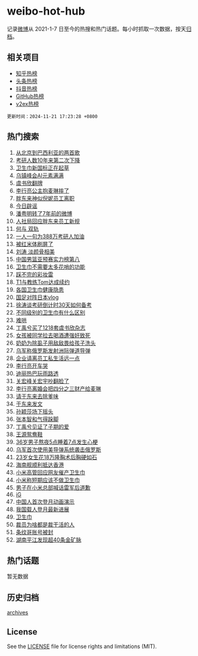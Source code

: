 # weibo-hot-hub

记录[微博](https://www.weibo.com)从 2021-1-7 日至今的热搜和热门话题。每小时抓取一次数据，按天[归档](archives)。

## 相关项目

- [知乎热榜](https://github.com/snaildev/zhihu-hot-hub)
- [头条热榜](https://github.com/snaildev/toutiao-hot-hub)
- [抖音热榜](https://github.com/snaildev/douyin-hot-hub)
- [GitHub热榜](https://github.com/snaildev/github-hot-hub)
- [v2ex热榜](https://github.com/snaildev/v2ex-hot-hub)


`更新时间：2024-11-21 17:23:28 +0800`

## 热门搜索

1. [从北京到巴西利亚的两首歌](https://m.weibo.cn/search?containerid=100103type%3D1%26t%3D10%26q%3D%23%E4%BB%8E%E5%8C%97%E4%BA%AC%E5%88%B0%E5%B7%B4%E8%A5%BF%E5%88%A9%E4%BA%9A%E7%9A%84%E4%B8%A4%E9%A6%96%E6%AD%8C%23&stream_entry_id=51&isnewpage=1&extparam=seat%3D1%26pos%3D0%26cate%3D10103%26filter_type%3Drealtimehot%26stream_entry_id%3D51%26c_type%3D51%26q%3D%2523%25E4%25BB%258E%25E5%258C%2597%25E4%25BA%25AC%25E5%2588%25B0%25E5%25B7%25B4%25E8%25A5%25BF%25E5%2588%25A9%25E4%25BA%259A%25E7%259A%2584%25E4%25B8%25A4%25E9%25A6%2596%25E6%25AD%258C%2523%26dgr%3D0%26display_time%3D1732181007%26pre_seqid%3D173218100758903795027143)
1. [考研人数10年来第二次下降](https://m.weibo.cn/search?containerid=100103type%3D1%26t%3D10%26q%3D%23%E8%80%83%E7%A0%94%E4%BA%BA%E6%95%B010%E5%B9%B4%E6%9D%A5%E7%AC%AC%E4%BA%8C%E6%AC%A1%E4%B8%8B%E9%99%8D%23&stream_entry_id=31&isnewpage=1&extparam=seat%3D1%26pos%3D0%26stream_entry_id%3D31%26q%3D%2523%25E8%2580%2583%25E7%25A0%2594%25E4%25BA%25BA%25E6%2595%25B010%25E5%25B9%25B4%25E6%259D%25A5%25E7%25AC%25AC%25E4%25BA%258C%25E6%25AC%25A1%25E4%25B8%258B%25E9%2599%258D%2523%26dgr%3D0%26cate%3D5001%26flag%3D2%26band_rank%3D1%26realpos%3D1%26c_type%3D31%26filter_type%3Drealtimehot%26lcate%3D5001%26display_time%3D1732181007%26pre_seqid%3D173218100758903795027143)
1. [卫生巾新国标正在起草](https://m.weibo.cn/search?containerid=100103type%3D1%26t%3D10%26q%3D%23%E5%8D%AB%E7%94%9F%E5%B7%BE%E6%96%B0%E5%9B%BD%E6%A0%87%E6%AD%A3%E5%9C%A8%E8%B5%B7%E8%8D%89%23&stream_entry_id=31&isnewpage=1&extparam=seat%3D1%26pos%3D1%26stream_entry_id%3D31%26q%3D%2523%25E5%258D%25AB%25E7%2594%259F%25E5%25B7%25BE%25E6%2596%25B0%25E5%259B%25BD%25E6%25A0%2587%25E6%25AD%25A3%25E5%259C%25A8%25E8%25B5%25B7%25E8%258D%2589%2523%26dgr%3D0%26cate%3D5001%26flag%3D1%26band_rank%3D2%26realpos%3D2%26c_type%3D31%26filter_type%3Drealtimehot%26lcate%3D5001%26display_time%3D1732181007%26pre_seqid%3D173218100758903795027143)
1. [乌镇峰会AI元素满满](https://m.weibo.cn/search?containerid=100103type%3D1%26t%3D10%26q%3D%23%E4%B9%8C%E9%95%87%E5%B3%B0%E4%BC%9AAI%E5%85%83%E7%B4%A0%E6%BB%A1%E6%BB%A1%23&stream_entry_id=31&isnewpage=1&extparam=seat%3D1%26pos%3D2%26stream_entry_id%3D31%26q%3D%2523%25E4%25B9%258C%25E9%2595%2587%25E5%25B3%25B0%25E4%25BC%259AAI%25E5%2585%2583%25E7%25B4%25A0%25E6%25BB%25A1%25E6%25BB%25A1%2523%26dgr%3D0%26cate%3D5001%26flag%3D1%26band_rank%3D3%26realpos%3D3%26c_type%3D31%26filter_type%3Drealtimehot%26lcate%3D5001%26display_time%3D1732181007%26pre_seqid%3D173218100758903795027143)
1. [虞书欣翻牌](https://m.weibo.cn/search?containerid=100103type%3D1%26t%3D10%26q%3D%E8%99%9E%E4%B9%A6%E6%AC%A3%E7%BF%BB%E7%89%8C&stream_entry_id=31&isnewpage=1&extparam=seat%3D1%26pos%3D3%26stream_entry_id%3D31%26q%3D%25E8%2599%259E%25E4%25B9%25A6%25E6%25AC%25A3%25E7%25BF%25BB%25E7%2589%258C%26dgr%3D0%26cate%3D5001%26flag%3D1%26band_rank%3D4%26realpos%3D4%26c_type%3D31%26filter_type%3Drealtimehot%26lcate%3D5001%26display_time%3D1732181007%26pre_seqid%3D173218100758903795027143)
1. [李行亮公主抱麦琳摔了](https://m.weibo.cn/search?containerid=100103type%3D1%26t%3D10%26q%3D%23%E6%9D%8E%E8%A1%8C%E4%BA%AE%E5%85%AC%E4%B8%BB%E6%8A%B1%E9%BA%A6%E7%90%B3%E6%91%94%E4%BA%86%23&stream_entry_id=31&isnewpage=1&extparam=seat%3D1%26pos%3D4%26stream_entry_id%3D31%26q%3D%2523%25E6%259D%258E%25E8%25A1%258C%25E4%25BA%25AE%25E5%2585%25AC%25E4%25B8%25BB%25E6%258A%25B1%25E9%25BA%25A6%25E7%2590%25B3%25E6%2591%2594%25E4%25BA%2586%2523%26dgr%3D0%26cate%3D5001%26flag%3D2%26band_rank%3D5%26realpos%3D5%26c_type%3D31%26filter_type%3Drealtimehot%26lcate%3D5001%26display_time%3D1732181007%26pre_seqid%3D173218100758903795027143)
1. [胖东来神似倪妮员工离职](https://m.weibo.cn/search?containerid=100103type%3D1%26t%3D10%26q%3D%23%E8%83%96%E4%B8%9C%E6%9D%A5%E7%A5%9E%E4%BC%BC%E5%80%AA%E5%A6%AE%E5%91%98%E5%B7%A5%E7%A6%BB%E8%81%8C%23&stream_entry_id=31&isnewpage=1&extparam=seat%3D1%26pos%3D5%26stream_entry_id%3D31%26q%3D%2523%25E8%2583%2596%25E4%25B8%259C%25E6%259D%25A5%25E7%25A5%259E%25E4%25BC%25BC%25E5%2580%25AA%25E5%25A6%25AE%25E5%2591%2598%25E5%25B7%25A5%25E7%25A6%25BB%25E8%2581%258C%2523%26dgr%3D0%26cate%3D5001%26flag%3D2%26band_rank%3D6%26realpos%3D6%26c_type%3D31%26filter_type%3Drealtimehot%26lcate%3D5001%26display_time%3D1732181007%26pre_seqid%3D173218100758903795027143)
1. [今日辟谣](https://m.weibo.cn/search?containerid=100103type%3D1%26t%3D10%26q%3D%23%E4%BB%8A%E6%97%A5%E8%BE%9F%E8%B0%A3%23&stream_entry_id=31&isnewpage=1&extparam=seat%3D1%26pos%3D6%26stream_entry_id%3D31%26q%3D%2523%25E4%25BB%258A%25E6%2597%25A5%25E8%25BE%259F%25E8%25B0%25A3%2523%26dgr%3D0%26adid%3D264253%26filter_type%3Drealtimehot%26band_rank%3D7%26cate%3D5001%26c_type%3D31%26is_ad_pos%3D1%26lcate%3D5001%26display_time%3D1732181007%26pre_seqid%3D173218100758903795027143)
1. [潘粤明转了7年前的微博](https://m.weibo.cn/search?containerid=100103type%3D1%26t%3D10%26q%3D%23%E6%BD%98%E7%B2%A4%E6%98%8E%E8%BD%AC%E4%BA%867%E5%B9%B4%E5%89%8D%E7%9A%84%E5%BE%AE%E5%8D%9A%23&stream_entry_id=31&isnewpage=1&extparam=seat%3D1%26pos%3D7%26stream_entry_id%3D31%26q%3D%2523%25E6%25BD%2598%25E7%25B2%25A4%25E6%2598%258E%25E8%25BD%25AC%25E4%25BA%25867%25E5%25B9%25B4%25E5%2589%258D%25E7%259A%2584%25E5%25BE%25AE%25E5%258D%259A%2523%26dgr%3D0%26cate%3D5001%26flag%3D1%26band_rank%3D7%26realpos%3D7%26c_type%3D31%26filter_type%3Drealtimehot%26lcate%3D5001%26display_time%3D1732181007%26pre_seqid%3D173218100758903795027143)
1. [人社局回应胖东来员工新规](https://m.weibo.cn/search?containerid=100103type%3D1%26t%3D10%26q%3D%23%E4%BA%BA%E7%A4%BE%E5%B1%80%E5%9B%9E%E5%BA%94%E8%83%96%E4%B8%9C%E6%9D%A5%E5%91%98%E5%B7%A5%E6%96%B0%E8%A7%84%23&stream_entry_id=31&isnewpage=1&extparam=seat%3D1%26pos%3D8%26stream_entry_id%3D31%26q%3D%2523%25E4%25BA%25BA%25E7%25A4%25BE%25E5%25B1%2580%25E5%259B%259E%25E5%25BA%2594%25E8%2583%2596%25E4%25B8%259C%25E6%259D%25A5%25E5%2591%2598%25E5%25B7%25A5%25E6%2596%25B0%25E8%25A7%2584%2523%26dgr%3D0%26cate%3D5001%26flag%3D0%26band_rank%3D8%26realpos%3D8%26c_type%3D31%26filter_type%3Drealtimehot%26lcate%3D5001%26display_time%3D1732181007%26pre_seqid%3D173218100758903795027143)
1. [何与 双轨](https://m.weibo.cn/search?containerid=100103type%3D1%26t%3D10%26q%3D%E4%BD%95%E4%B8%8E+%E5%8F%8C%E8%BD%A8&stream_entry_id=31&isnewpage=1&extparam=seat%3D1%26pos%3D9%26stream_entry_id%3D31%26q%3D%25E4%25BD%2595%25E4%25B8%258E%2520%25E5%258F%258C%25E8%25BD%25A8%26dgr%3D0%26cate%3D5001%26flag%3D2%26band_rank%3D9%26realpos%3D9%26c_type%3D31%26filter_type%3Drealtimehot%26lcate%3D5001%26display_time%3D1732181007%26pre_seqid%3D173218100758903795027143)
1. [一人一句为388万考研人加油](https://m.weibo.cn/search?containerid=100103type%3D1%26t%3D10%26q%3D%23%E4%B8%80%E4%BA%BA%E4%B8%80%E5%8F%A5%E4%B8%BA388%E4%B8%87%E8%80%83%E7%A0%94%E4%BA%BA%E5%8A%A0%E6%B2%B9%23&stream_entry_id=31&isnewpage=1&extparam=seat%3D1%26pos%3D10%26stream_entry_id%3D31%26q%3D%2523%25E4%25B8%2580%25E4%25BA%25BA%25E4%25B8%2580%25E5%258F%25A5%25E4%25B8%25BA388%25E4%25B8%2587%25E8%2580%2583%25E7%25A0%2594%25E4%25BA%25BA%25E5%258A%25A0%25E6%25B2%25B9%2523%26dgr%3D0%26cate%3D5001%26flag%3D0%26band_rank%3D10%26realpos%3D10%26c_type%3D31%26filter_type%3Drealtimehot%26lcate%3D5001%26display_time%3D1732181007%26pre_seqid%3D173218100758903795027143)
1. [被红米体刷屏了](https://m.weibo.cn/search?containerid=100103type%3D1%26t%3D10%26q%3D%23%E8%A2%AB%E7%BA%A2%E7%B1%B3%E4%BD%93%E5%88%B7%E5%B1%8F%E4%BA%86%23&stream_entry_id=31&isnewpage=1&extparam=seat%3D1%26pos%3D11%26stream_entry_id%3D31%26q%3D%2523%25E8%25A2%25AB%25E7%25BA%25A2%25E7%25B1%25B3%25E4%25BD%2593%25E5%2588%25B7%25E5%25B1%258F%25E4%25BA%2586%2523%26dgr%3D0%26cate%3D5001%26adid%3D264759%26flag%3D0%26filter_type%3Drealtimehot%26band_rank%3D11%26c_type%3D31%26realpos%3D11%26lcate%3D5001%26display_time%3D1732181007%26pre_seqid%3D173218100758903795027143)
1. [刘涛 淡颜骨相美](https://m.weibo.cn/search?containerid=100103type%3D1%26t%3D10%26q%3D%E5%88%98%E6%B6%9B+%E6%B7%A1%E9%A2%9C%E9%AA%A8%E7%9B%B8%E7%BE%8E&stream_entry_id=31&isnewpage=1&extparam=seat%3D1%26pos%3D12%26stream_entry_id%3D31%26q%3D%25E5%2588%2598%25E6%25B6%259B%2520%25E6%25B7%25A1%25E9%25A2%259C%25E9%25AA%25A8%25E7%259B%25B8%25E7%25BE%258E%26dgr%3D0%26cate%3D5001%26flag%3D1%26band_rank%3D12%26realpos%3D12%26c_type%3D31%26filter_type%3Drealtimehot%26lcate%3D5001%26display_time%3D1732181007%26pre_seqid%3D173218100758903795027143)
1. [中国男篮亚预赛实力榜第八](https://m.weibo.cn/search?containerid=100103type%3D1%26t%3D10%26q%3D%23%E4%B8%AD%E5%9B%BD%E7%94%B7%E7%AF%AE%E4%BA%9A%E9%A2%84%E8%B5%9B%E5%AE%9E%E5%8A%9B%E6%A6%9C%E7%AC%AC%E5%85%AB%23&stream_entry_id=31&isnewpage=1&extparam=seat%3D1%26pos%3D13%26stream_entry_id%3D31%26q%3D%2523%25E4%25B8%25AD%25E5%259B%25BD%25E7%2594%25B7%25E7%25AF%25AE%25E4%25BA%259A%25E9%25A2%2584%25E8%25B5%259B%25E5%25AE%259E%25E5%258A%259B%25E6%25A6%259C%25E7%25AC%25AC%25E5%2585%25AB%2523%26dgr%3D0%26cate%3D5001%26flag%3D1%26band_rank%3D13%26realpos%3D13%26c_type%3D31%26filter_type%3Drealtimehot%26lcate%3D5001%26display_time%3D1732181007%26pre_seqid%3D173218100758903795027143)
1. [卫生巾不需要太多花哨的功能](https://m.weibo.cn/search?containerid=100103type%3D1%26t%3D10%26q%3D%23%E5%8D%AB%E7%94%9F%E5%B7%BE%E4%B8%8D%E9%9C%80%E8%A6%81%E5%A4%AA%E5%A4%9A%E8%8A%B1%E5%93%A8%E7%9A%84%E5%8A%9F%E8%83%BD%23&stream_entry_id=31&isnewpage=1&extparam=seat%3D1%26pos%3D14%26stream_entry_id%3D31%26q%3D%2523%25E5%258D%25AB%25E7%2594%259F%25E5%25B7%25BE%25E4%25B8%258D%25E9%259C%2580%25E8%25A6%2581%25E5%25A4%25AA%25E5%25A4%259A%25E8%258A%25B1%25E5%2593%25A8%25E7%259A%2584%25E5%258A%259F%25E8%2583%25BD%2523%26dgr%3D0%26cate%3D5001%26flag%3D1%26band_rank%3D14%26realpos%3D14%26c_type%3D31%26filter_type%3Drealtimehot%26lcate%3D5001%26display_time%3D1732181007%26pre_seqid%3D173218100758903795027143)
1. [踩不完的彩妆雷](https://m.weibo.cn/search?containerid=100103type%3D1%26t%3D10%26q%3D%23%E8%B8%A9%E4%B8%8D%E5%AE%8C%E7%9A%84%E5%BD%A9%E5%A6%86%E9%9B%B7%23&stream_entry_id=31&isnewpage=1&extparam=seat%3D1%26pos%3D15%26stream_entry_id%3D31%26q%3D%2523%25E8%25B8%25A9%25E4%25B8%258D%25E5%25AE%258C%25E7%259A%2584%25E5%25BD%25A9%25E5%25A6%2586%25E9%259B%25B7%2523%26dgr%3D0%26cate%3D5001%26adid%3D264853%26flag%3D0%26filter_type%3Drealtimehot%26band_rank%3D15%26c_type%3D31%26realpos%3D15%26lcate%3D5001%26display_time%3D1732181007%26pre_seqid%3D173218100758903795027143)
1. [T1与教练Tom达成续约](https://m.weibo.cn/search?containerid=100103type%3D1%26t%3D10%26q%3DT1%E4%B8%8E%E6%95%99%E7%BB%83Tom%E8%BE%BE%E6%88%90%E7%BB%AD%E7%BA%A6&stream_entry_id=31&isnewpage=1&extparam=seat%3D1%26pos%3D16%26stream_entry_id%3D31%26q%3DT1%25E4%25B8%258E%25E6%2595%2599%25E7%25BB%2583Tom%25E8%25BE%25BE%25E6%2588%2590%25E7%25BB%25AD%25E7%25BA%25A6%26dgr%3D0%26cate%3D5001%26flag%3D1%26band_rank%3D16%26realpos%3D16%26c_type%3D31%26filter_type%3Drealtimehot%26lcate%3D5001%26display_time%3D1732181007%26pre_seqid%3D173218100758903795027143)
1. [各国卫生巾健康隐患](https://m.weibo.cn/search?containerid=100103type%3D1%26t%3D10%26q%3D%23%E5%90%84%E5%9B%BD%E5%8D%AB%E7%94%9F%E5%B7%BE%E5%81%A5%E5%BA%B7%E9%9A%90%E6%82%A3%23&stream_entry_id=31&isnewpage=1&extparam=seat%3D1%26pos%3D17%26stream_entry_id%3D31%26q%3D%2523%25E5%2590%2584%25E5%259B%25BD%25E5%258D%25AB%25E7%2594%259F%25E5%25B7%25BE%25E5%2581%25A5%25E5%25BA%25B7%25E9%259A%2590%25E6%2582%25A3%2523%26dgr%3D0%26cate%3D5001%26flag%3D1%26band_rank%3D17%26realpos%3D17%26c_type%3D31%26filter_type%3Drealtimehot%26lcate%3D5001%26display_time%3D1732181007%26pre_seqid%3D173218100758903795027143)
1. [国足对阵日本vlog](https://m.weibo.cn/search?containerid=100103type%3D1%26t%3D10%26q%3D%23%E5%9B%BD%E8%B6%B3%E5%AF%B9%E9%98%B5%E6%97%A5%E6%9C%ACvlog%23&stream_entry_id=31&isnewpage=1&extparam=seat%3D1%26pos%3D18%26stream_entry_id%3D31%26q%3D%2523%25E5%259B%25BD%25E8%25B6%25B3%25E5%25AF%25B9%25E9%2598%25B5%25E6%2597%25A5%25E6%259C%25ACvlog%2523%26dgr%3D0%26cate%3D5001%26flag%3D1%26band_rank%3D18%26realpos%3D18%26c_type%3D31%26filter_type%3Drealtimehot%26lcate%3D5001%26display_time%3D1732181007%26pre_seqid%3D173218100758903795027143)
1. [徐涛谈考研倒计时30天如何备考](https://m.weibo.cn/search?containerid=100103type%3D1%26t%3D10%26q%3D%23%E5%BE%90%E6%B6%9B%E8%B0%88%E8%80%83%E7%A0%94%E5%80%92%E8%AE%A1%E6%97%B630%E5%A4%A9%E5%A6%82%E4%BD%95%E5%A4%87%E8%80%83%23&stream_entry_id=31&isnewpage=1&extparam=seat%3D1%26pos%3D19%26stream_entry_id%3D31%26q%3D%2523%25E5%25BE%2590%25E6%25B6%259B%25E8%25B0%2588%25E8%2580%2583%25E7%25A0%2594%25E5%2580%2592%25E8%25AE%25A1%25E6%2597%25B630%25E5%25A4%25A9%25E5%25A6%2582%25E4%25BD%2595%25E5%25A4%2587%25E8%2580%2583%2523%26dgr%3D0%26cate%3D5001%26flag%3D1%26band_rank%3D19%26realpos%3D19%26c_type%3D31%26filter_type%3Drealtimehot%26lcate%3D5001%26display_time%3D1732181007%26pre_seqid%3D173218100758903795027143)
1. [不同级别的卫生巾有什么区别](https://m.weibo.cn/search?containerid=100103type%3D1%26t%3D10%26q%3D%23%E4%B8%8D%E5%90%8C%E7%BA%A7%E5%88%AB%E7%9A%84%E5%8D%AB%E7%94%9F%E5%B7%BE%E6%9C%89%E4%BB%80%E4%B9%88%E5%8C%BA%E5%88%AB%23&stream_entry_id=31&isnewpage=1&extparam=seat%3D1%26pos%3D20%26stream_entry_id%3D31%26q%3D%2523%25E4%25B8%258D%25E5%2590%258C%25E7%25BA%25A7%25E5%2588%25AB%25E7%259A%2584%25E5%258D%25AB%25E7%2594%259F%25E5%25B7%25BE%25E6%259C%2589%25E4%25BB%2580%25E4%25B9%2588%25E5%258C%25BA%25E5%2588%25AB%2523%26dgr%3D0%26cate%3D5001%26flag%3D1%26band_rank%3D20%26realpos%3D20%26c_type%3D31%26filter_type%3Drealtimehot%26lcate%3D5001%26display_time%3D1732181007%26pre_seqid%3D173218100758903795027143)
1. [难哄](https://m.weibo.cn/search?containerid=100103type%3D1%26t%3D10%26q%3D%E9%9A%BE%E5%93%84&stream_entry_id=31&isnewpage=1&extparam=seat%3D1%26pos%3D21%26stream_entry_id%3D31%26q%3D%25E9%259A%25BE%25E5%2593%2584%26dgr%3D0%26cate%3D5001%26flag%3D2%26band_rank%3D21%26realpos%3D21%26c_type%3D31%26filter_type%3Drealtimehot%26lcate%3D5001%26display_time%3D1732181007%26pre_seqid%3D173218100758903795027143)
1. [丁禹兮买了1218套虞书欣杂志](https://m.weibo.cn/search?containerid=100103type%3D1%26t%3D10%26q%3D%23%E4%B8%81%E7%A6%B9%E5%85%AE%E4%B9%B0%E4%BA%861218%E5%A5%97%E8%99%9E%E4%B9%A6%E6%AC%A3%E6%9D%82%E5%BF%97%23&stream_entry_id=31&isnewpage=1&extparam=seat%3D1%26pos%3D22%26stream_entry_id%3D31%26q%3D%2523%25E4%25B8%2581%25E7%25A6%25B9%25E5%2585%25AE%25E4%25B9%25B0%25E4%25BA%25861218%25E5%25A5%2597%25E8%2599%259E%25E4%25B9%25A6%25E6%25AC%25A3%25E6%259D%2582%25E5%25BF%2597%2523%26dgr%3D0%26cate%3D5001%26flag%3D1%26band_rank%3D22%26realpos%3D22%26c_type%3D31%26filter_type%3Drealtimehot%26lcate%3D5001%26display_time%3D1732181007%26pre_seqid%3D173218100758903795027143)
1. [女孩被同学拉去喝酒遭强奸致死](https://m.weibo.cn/search?containerid=100103type%3D1%26t%3D10%26q%3D%23%E5%A5%B3%E5%AD%A9%E8%A2%AB%E5%90%8C%E5%AD%A6%E6%8B%89%E5%8E%BB%E5%96%9D%E9%85%92%E9%81%AD%E5%BC%BA%E5%A5%B8%E8%87%B4%E6%AD%BB%23&stream_entry_id=31&isnewpage=1&extparam=seat%3D1%26pos%3D23%26stream_entry_id%3D31%26q%3D%2523%25E5%25A5%25B3%25E5%25AD%25A9%25E8%25A2%25AB%25E5%2590%258C%25E5%25AD%25A6%25E6%258B%2589%25E5%258E%25BB%25E5%2596%259D%25E9%2585%2592%25E9%2581%25AD%25E5%25BC%25BA%25E5%25A5%25B8%25E8%2587%25B4%25E6%25AD%25BB%2523%26dgr%3D0%26cate%3D5001%26flag%3D0%26band_rank%3D23%26realpos%3D23%26c_type%3D31%26filter_type%3Drealtimehot%26lcate%3D5001%26display_time%3D1732181007%26pre_seqid%3D173218100758903795027143)
1. [奶奶为除虱子用敌敌畏给孩子洗头](https://m.weibo.cn/search?containerid=100103type%3D1%26t%3D10%26q%3D%23%E5%A5%B6%E5%A5%B6%E4%B8%BA%E9%99%A4%E8%99%B1%E5%AD%90%E7%94%A8%E6%95%8C%E6%95%8C%E7%95%8F%E7%BB%99%E5%AD%A9%E5%AD%90%E6%B4%97%E5%A4%B4%23&stream_entry_id=31&isnewpage=1&extparam=seat%3D1%26pos%3D24%26stream_entry_id%3D31%26q%3D%2523%25E5%25A5%25B6%25E5%25A5%25B6%25E4%25B8%25BA%25E9%2599%25A4%25E8%2599%25B1%25E5%25AD%2590%25E7%2594%25A8%25E6%2595%258C%25E6%2595%258C%25E7%2595%258F%25E7%25BB%2599%25E5%25AD%25A9%25E5%25AD%2590%25E6%25B4%2597%25E5%25A4%25B4%2523%26dgr%3D0%26cate%3D5001%26flag%3D0%26band_rank%3D24%26realpos%3D24%26c_type%3D31%26filter_type%3Drealtimehot%26lcate%3D5001%26display_time%3D1732181007%26pre_seqid%3D173218100758903795027143)
1. [乌军称俄罗斯发射洲际弹道导弹](https://m.weibo.cn/search?containerid=100103type%3D1%26t%3D10%26q%3D%23%E4%B9%8C%E5%86%9B%E7%A7%B0%E4%BF%84%E7%BD%97%E6%96%AF%E5%8F%91%E5%B0%84%E6%B4%B2%E9%99%85%E5%BC%B9%E9%81%93%E5%AF%BC%E5%BC%B9%23&stream_entry_id=31&isnewpage=1&extparam=seat%3D1%26pos%3D25%26stream_entry_id%3D31%26q%3D%2523%25E4%25B9%258C%25E5%2586%259B%25E7%25A7%25B0%25E4%25BF%2584%25E7%25BD%2597%25E6%2596%25AF%25E5%258F%2591%25E5%25B0%2584%25E6%25B4%25B2%25E9%2599%2585%25E5%25BC%25B9%25E9%2581%2593%25E5%25AF%25BC%25E5%25BC%25B9%2523%26dgr%3D0%26cate%3D5001%26flag%3D1%26band_rank%3D25%26realpos%3D25%26c_type%3D31%26filter_type%3Drealtimehot%26lcate%3D5001%26display_time%3D1732181007%26pre_seqid%3D173218100758903795027143)
1. [企业请离员工私生活远一点](https://m.weibo.cn/search?containerid=100103type%3D1%26t%3D10%26q%3D%23%E4%BC%81%E4%B8%9A%E8%AF%B7%E7%A6%BB%E5%91%98%E5%B7%A5%E7%A7%81%E7%94%9F%E6%B4%BB%E8%BF%9C%E4%B8%80%E7%82%B9%23&stream_entry_id=31&isnewpage=1&extparam=seat%3D1%26pos%3D26%26stream_entry_id%3D31%26q%3D%2523%25E4%25BC%2581%25E4%25B8%259A%25E8%25AF%25B7%25E7%25A6%25BB%25E5%2591%2598%25E5%25B7%25A5%25E7%25A7%2581%25E7%2594%259F%25E6%25B4%25BB%25E8%25BF%259C%25E4%25B8%2580%25E7%2582%25B9%2523%26dgr%3D0%26cate%3D5001%26flag%3D0%26band_rank%3D26%26realpos%3D26%26c_type%3D31%26filter_type%3Drealtimehot%26lcate%3D5001%26display_time%3D1732181007%26pre_seqid%3D173218100758903795027143)
1. [李行亮开车哭](https://m.weibo.cn/search?containerid=100103type%3D1%26t%3D10%26q%3D%E6%9D%8E%E8%A1%8C%E4%BA%AE%E5%BC%80%E8%BD%A6%E5%93%AD&stream_entry_id=31&isnewpage=1&extparam=seat%3D1%26pos%3D27%26stream_entry_id%3D31%26q%3D%25E6%259D%258E%25E8%25A1%258C%25E4%25BA%25AE%25E5%25BC%2580%25E8%25BD%25A6%25E5%2593%25AD%26dgr%3D0%26cate%3D5001%26flag%3D0%26band_rank%3D27%26realpos%3D27%26c_type%3D31%26filter_type%3Drealtimehot%26lcate%3D5001%26display_time%3D1732181007%26pre_seqid%3D173218100758903795027143)
1. [迪丽热巴玩雨路透](https://m.weibo.cn/search?containerid=100103type%3D1%26t%3D10%26q%3D%23%E8%BF%AA%E4%B8%BD%E7%83%AD%E5%B7%B4%E7%8E%A9%E9%9B%A8%E8%B7%AF%E9%80%8F%23&stream_entry_id=31&isnewpage=1&extparam=seat%3D1%26pos%3D28%26stream_entry_id%3D31%26q%3D%2523%25E8%25BF%25AA%25E4%25B8%25BD%25E7%2583%25AD%25E5%25B7%25B4%25E7%258E%25A9%25E9%259B%25A8%25E8%25B7%25AF%25E9%2580%258F%2523%26dgr%3D0%26cate%3D5001%26flag%3D1%26band_rank%3D28%26realpos%3D28%26c_type%3D31%26filter_type%3Drealtimehot%26lcate%3D5001%26display_time%3D1732181007%26pre_seqid%3D173218100758903795027143)
1. [关宏峰关宏宇吵翻脸了](https://m.weibo.cn/search?containerid=100103type%3D1%26t%3D10%26q%3D%E5%85%B3%E5%AE%8F%E5%B3%B0%E5%85%B3%E5%AE%8F%E5%AE%87%E5%90%B5%E7%BF%BB%E8%84%B8%E4%BA%86&stream_entry_id=31&isnewpage=1&extparam=seat%3D1%26pos%3D29%26stream_entry_id%3D31%26q%3D%25E5%2585%25B3%25E5%25AE%258F%25E5%25B3%25B0%25E5%2585%25B3%25E5%25AE%258F%25E5%25AE%2587%25E5%2590%25B5%25E7%25BF%25BB%25E8%2584%25B8%25E4%25BA%2586%26dgr%3D0%26cate%3D5001%26flag%3D1%26band_rank%3D29%26realpos%3D29%26c_type%3D31%26filter_type%3Drealtimehot%26lcate%3D5001%26display_time%3D1732181007%26pre_seqid%3D173218100758903795027143)
1. [李行亮离婚会把四分之三财产给麦琳](https://m.weibo.cn/search?containerid=100103type%3D1%26t%3D10%26q%3D%23%E6%9D%8E%E8%A1%8C%E4%BA%AE%E7%A6%BB%E5%A9%9A%E4%BC%9A%E6%8A%8A%E5%9B%9B%E5%88%86%E4%B9%8B%E4%B8%89%E8%B4%A2%E4%BA%A7%E7%BB%99%E9%BA%A6%E7%90%B3%23&stream_entry_id=31&isnewpage=1&extparam=seat%3D1%26pos%3D30%26stream_entry_id%3D31%26q%3D%2523%25E6%259D%258E%25E8%25A1%258C%25E4%25BA%25AE%25E7%25A6%25BB%25E5%25A9%259A%25E4%25BC%259A%25E6%258A%258A%25E5%259B%259B%25E5%2588%2586%25E4%25B9%258B%25E4%25B8%2589%25E8%25B4%25A2%25E4%25BA%25A7%25E7%25BB%2599%25E9%25BA%25A6%25E7%2590%25B3%2523%26dgr%3D0%26cate%3D5001%26flag%3D1%26band_rank%3D30%26realpos%3D30%26c_type%3D31%26filter_type%3Drealtimehot%26lcate%3D5001%26display_time%3D1732181007%26pre_seqid%3D173218100758903795027143)
1. [请于东来去除爹味](https://m.weibo.cn/search?containerid=100103type%3D1%26t%3D10%26q%3D%23%E8%AF%B7%E4%BA%8E%E4%B8%9C%E6%9D%A5%E5%8E%BB%E9%99%A4%E7%88%B9%E5%91%B3%23&stream_entry_id=31&isnewpage=1&extparam=seat%3D1%26pos%3D31%26stream_entry_id%3D31%26q%3D%2523%25E8%25AF%25B7%25E4%25BA%258E%25E4%25B8%259C%25E6%259D%25A5%25E5%258E%25BB%25E9%2599%25A4%25E7%2588%25B9%25E5%2591%25B3%2523%26dgr%3D0%26cate%3D5001%26flag%3D1%26band_rank%3D31%26realpos%3D31%26c_type%3D31%26filter_type%3Drealtimehot%26lcate%3D5001%26display_time%3D1732181007%26pre_seqid%3D173218100758903795027143)
1. [于东来发文](https://m.weibo.cn/search?containerid=100103type%3D1%26t%3D10%26q%3D%23%E4%BA%8E%E4%B8%9C%E6%9D%A5%E5%8F%91%E6%96%87%23&stream_entry_id=31&isnewpage=1&extparam=seat%3D1%26pos%3D32%26stream_entry_id%3D31%26q%3D%2523%25E4%25BA%258E%25E4%25B8%259C%25E6%259D%25A5%25E5%258F%2591%25E6%2596%2587%2523%26dgr%3D0%26cate%3D5001%26flag%3D0%26band_rank%3D32%26realpos%3D32%26c_type%3D31%26filter_type%3Drealtimehot%26lcate%3D5001%26display_time%3D1732181007%26pre_seqid%3D173218100758903795027143)
1. [孙颖莎场下摇头](https://m.weibo.cn/search?containerid=100103type%3D1%26t%3D10%26q%3D%23%E5%AD%99%E9%A2%96%E8%8E%8E%E5%9C%BA%E4%B8%8B%E6%91%87%E5%A4%B4%23&stream_entry_id=31&isnewpage=1&extparam=seat%3D1%26pos%3D33%26stream_entry_id%3D31%26q%3D%2523%25E5%25AD%2599%25E9%25A2%2596%25E8%258E%258E%25E5%259C%25BA%25E4%25B8%258B%25E6%2591%2587%25E5%25A4%25B4%2523%26dgr%3D0%26cate%3D5001%26flag%3D0%26band_rank%3D33%26realpos%3D33%26c_type%3D31%26filter_type%3Drealtimehot%26lcate%3D5001%26display_time%3D1732181007%26pre_seqid%3D173218100758903795027143)
1. [张本智和气得跺脚](https://m.weibo.cn/search?containerid=100103type%3D1%26t%3D10%26q%3D%E5%BC%A0%E6%9C%AC%E6%99%BA%E5%92%8C%E6%B0%94%E5%BE%97%E8%B7%BA%E8%84%9A&stream_entry_id=31&isnewpage=1&extparam=seat%3D1%26pos%3D34%26stream_entry_id%3D31%26q%3D%25E5%25BC%25A0%25E6%259C%25AC%25E6%2599%25BA%25E5%2592%258C%25E6%25B0%2594%25E5%25BE%2597%25E8%25B7%25BA%25E8%2584%259A%26dgr%3D0%26cate%3D5001%26flag%3D1%26band_rank%3D34%26realpos%3D34%26c_type%3D31%26filter_type%3Drealtimehot%26lcate%3D5001%26display_time%3D1732181007%26pre_seqid%3D173218100758903795027143)
1. [丁禹兮见证了子期的爱](https://m.weibo.cn/search?containerid=100103type%3D1%26t%3D10%26q%3D%23%E4%B8%81%E7%A6%B9%E5%85%AE%E8%A7%81%E8%AF%81%E4%BA%86%E5%AD%90%E6%9C%9F%E7%9A%84%E7%88%B1%23&stream_entry_id=31&isnewpage=1&extparam=seat%3D1%26pos%3D35%26stream_entry_id%3D31%26q%3D%2523%25E4%25B8%2581%25E7%25A6%25B9%25E5%2585%25AE%25E8%25A7%2581%25E8%25AF%2581%25E4%25BA%2586%25E5%25AD%2590%25E6%259C%259F%25E7%259A%2584%25E7%2588%25B1%2523%26dgr%3D0%26cate%3D5001%26flag%3D1%26band_rank%3D35%26realpos%3D35%26c_type%3D31%26filter_type%3Drealtimehot%26lcate%3D5001%26display_time%3D1732181007%26pre_seqid%3D173218100758903795027143)
1. [王源鸳鸯鞋](https://m.weibo.cn/search?containerid=100103type%3D1%26t%3D10%26q%3D%23%E7%8E%8B%E6%BA%90%E9%B8%B3%E9%B8%AF%E9%9E%8B%23&stream_entry_id=31&isnewpage=1&extparam=seat%3D1%26pos%3D36%26stream_entry_id%3D31%26q%3D%2523%25E7%258E%258B%25E6%25BA%2590%25E9%25B8%25B3%25E9%25B8%25AF%25E9%259E%258B%2523%26dgr%3D0%26cate%3D5001%26flag%3D1%26band_rank%3D36%26realpos%3D36%26c_type%3D31%26filter_type%3Drealtimehot%26lcate%3D5001%26display_time%3D1732181007%26pre_seqid%3D173218100758903795027143)
1. [36岁男子熬夜5点睡着7点发生心梗](https://m.weibo.cn/search?containerid=100103type%3D1%26t%3D10%26q%3D%2336%E5%B2%81%E7%94%B7%E5%AD%90%E7%86%AC%E5%A4%9C5%E7%82%B9%E7%9D%A1%E7%9D%807%E7%82%B9%E5%8F%91%E7%94%9F%E5%BF%83%E6%A2%97%23&stream_entry_id=31&isnewpage=1&extparam=seat%3D1%26pos%3D37%26stream_entry_id%3D31%26q%3D%252336%25E5%25B2%2581%25E7%2594%25B7%25E5%25AD%2590%25E7%2586%25AC%25E5%25A4%259C5%25E7%2582%25B9%25E7%259D%25A1%25E7%259D%25807%25E7%2582%25B9%25E5%258F%2591%25E7%2594%259F%25E5%25BF%2583%25E6%25A2%2597%2523%26dgr%3D0%26cate%3D5001%26flag%3D0%26band_rank%3D37%26realpos%3D37%26c_type%3D31%26filter_type%3Drealtimehot%26lcate%3D5001%26display_time%3D1732181007%26pre_seqid%3D173218100758903795027143)
1. [乌军首次使用美导弹系统袭击俄罗斯](https://m.weibo.cn/search?containerid=100103type%3D1%26t%3D10%26q%3D%E4%B9%8C%E5%86%9B%E9%A6%96%E6%AC%A1%E4%BD%BF%E7%94%A8%E7%BE%8E%E5%AF%BC%E5%BC%B9%E7%B3%BB%E7%BB%9F%E8%A2%AD%E5%87%BB%E4%BF%84%E7%BD%97%E6%96%AF&stream_entry_id=31&isnewpage=1&extparam=seat%3D1%26pos%3D38%26stream_entry_id%3D31%26q%3D%25E4%25B9%258C%25E5%2586%259B%25E9%25A6%2596%25E6%25AC%25A1%25E4%25BD%25BF%25E7%2594%25A8%25E7%25BE%258E%25E5%25AF%25BC%25E5%25BC%25B9%25E7%25B3%25BB%25E7%25BB%259F%25E8%25A2%25AD%25E5%2587%25BB%25E4%25BF%2584%25E7%25BD%2597%25E6%2596%25AF%26dgr%3D0%26cate%3D5001%26flag%3D0%26band_rank%3D38%26realpos%3D38%26c_type%3D31%26filter_type%3Drealtimehot%26lcate%3D5001%26display_time%3D1732181007%26pre_seqid%3D173218100758903795027143)
1. [23岁女生花18万隆胸术后胸硬如石](https://m.weibo.cn/search?containerid=100103type%3D1%26t%3D10%26q%3D%2323%E5%B2%81%E5%A5%B3%E7%94%9F%E8%8A%B118%E4%B8%87%E9%9A%86%E8%83%B8%E6%9C%AF%E5%90%8E%E8%83%B8%E7%A1%AC%E5%A6%82%E7%9F%B3%23&stream_entry_id=31&isnewpage=1&extparam=seat%3D1%26pos%3D39%26stream_entry_id%3D31%26q%3D%252323%25E5%25B2%2581%25E5%25A5%25B3%25E7%2594%259F%25E8%258A%25B118%25E4%25B8%2587%25E9%259A%2586%25E8%2583%25B8%25E6%259C%25AF%25E5%2590%258E%25E8%2583%25B8%25E7%25A1%25AC%25E5%25A6%2582%25E7%259F%25B3%2523%26dgr%3D0%26cate%3D5001%26flag%3D0%26band_rank%3D39%26realpos%3D39%26c_type%3D31%26filter_type%3Drealtimehot%26lcate%3D5001%26display_time%3D1732181007%26pre_seqid%3D173218100758903795027143)
1. [海南舰顺利抵达香港](https://m.weibo.cn/search?containerid=100103type%3D1%26t%3D10%26q%3D%23%E6%B5%B7%E5%8D%97%E8%88%B0%E9%A1%BA%E5%88%A9%E6%8A%B5%E8%BE%BE%E9%A6%99%E6%B8%AF%23&stream_entry_id=31&isnewpage=1&extparam=seat%3D1%26pos%3D40%26stream_entry_id%3D31%26q%3D%2523%25E6%25B5%25B7%25E5%258D%2597%25E8%2588%25B0%25E9%25A1%25BA%25E5%2588%25A9%25E6%258A%25B5%25E8%25BE%25BE%25E9%25A6%2599%25E6%25B8%25AF%2523%26dgr%3D0%26cate%3D5001%26flag%3D1%26band_rank%3D40%26realpos%3D40%26c_type%3D31%26filter_type%3Drealtimehot%26lcate%3D5001%26display_time%3D1732181007%26pre_seqid%3D173218100758903795027143)
1. [小米高管回应网友催产卫生巾](https://m.weibo.cn/search?containerid=100103type%3D1%26t%3D10%26q%3D%23%E5%B0%8F%E7%B1%B3%E9%AB%98%E7%AE%A1%E5%9B%9E%E5%BA%94%E7%BD%91%E5%8F%8B%E5%82%AC%E4%BA%A7%E5%8D%AB%E7%94%9F%E5%B7%BE%23&stream_entry_id=31&isnewpage=1&extparam=seat%3D1%26pos%3D41%26stream_entry_id%3D31%26q%3D%2523%25E5%25B0%258F%25E7%25B1%25B3%25E9%25AB%2598%25E7%25AE%25A1%25E5%259B%259E%25E5%25BA%2594%25E7%25BD%2591%25E5%258F%258B%25E5%2582%25AC%25E4%25BA%25A7%25E5%258D%25AB%25E7%2594%259F%25E5%25B7%25BE%2523%26dgr%3D0%26cate%3D5001%26flag%3D0%26band_rank%3D41%26realpos%3D41%26c_type%3D31%26filter_type%3Drealtimehot%26lcate%3D5001%26display_time%3D1732181007%26pre_seqid%3D173218100758903795027143)
1. [小米称短期应该不做卫生巾](https://m.weibo.cn/search?containerid=100103type%3D1%26t%3D10%26q%3D%23%E5%B0%8F%E7%B1%B3%E7%A7%B0%E7%9F%AD%E6%9C%9F%E5%BA%94%E8%AF%A5%E4%B8%8D%E5%81%9A%E5%8D%AB%E7%94%9F%E5%B7%BE%23&stream_entry_id=31&isnewpage=1&extparam=seat%3D1%26pos%3D42%26stream_entry_id%3D31%26q%3D%2523%25E5%25B0%258F%25E7%25B1%25B3%25E7%25A7%25B0%25E7%259F%25AD%25E6%259C%259F%25E5%25BA%2594%25E8%25AF%25A5%25E4%25B8%258D%25E5%2581%259A%25E5%258D%25AB%25E7%2594%259F%25E5%25B7%25BE%2523%26dgr%3D0%26cate%3D5001%26flag%3D0%26band_rank%3D42%26realpos%3D42%26c_type%3D31%26filter_type%3Drealtimehot%26lcate%3D5001%26display_time%3D1732181007%26pre_seqid%3D173218100758903795027143)
1. [男子在小米总部喊话雷军后道歉](https://m.weibo.cn/search?containerid=100103type%3D1%26t%3D10%26q%3D%23%E7%94%B7%E5%AD%90%E5%9C%A8%E5%B0%8F%E7%B1%B3%E6%80%BB%E9%83%A8%E5%96%8A%E8%AF%9D%E9%9B%B7%E5%86%9B%E5%90%8E%E9%81%93%E6%AD%89%23&stream_entry_id=31&isnewpage=1&extparam=seat%3D1%26pos%3D43%26stream_entry_id%3D31%26q%3D%2523%25E7%2594%25B7%25E5%25AD%2590%25E5%259C%25A8%25E5%25B0%258F%25E7%25B1%25B3%25E6%2580%25BB%25E9%2583%25A8%25E5%2596%258A%25E8%25AF%259D%25E9%259B%25B7%25E5%2586%259B%25E5%2590%258E%25E9%2581%2593%25E6%25AD%2589%2523%26dgr%3D0%26cate%3D5001%26flag%3D1%26band_rank%3D43%26realpos%3D43%26c_type%3D31%26filter_type%3Drealtimehot%26lcate%3D5001%26display_time%3D1732181007%26pre_seqid%3D173218100758903795027143)
1. [iG](https://m.weibo.cn/search?containerid=100103type%3D1%26t%3D10%26q%3DiG&stream_entry_id=31&isnewpage=1&extparam=seat%3D1%26pos%3D44%26stream_entry_id%3D31%26q%3DiG%26dgr%3D0%26cate%3D5001%26flag%3D0%26band_rank%3D44%26realpos%3D44%26c_type%3D31%26filter_type%3Drealtimehot%26lcate%3D5001%26display_time%3D1732181007%26pre_seqid%3D173218100758903795027143)
1. [中国人首次登月动画演示](https://m.weibo.cn/search?containerid=100103type%3D1%26t%3D10%26q%3D%23%E4%B8%AD%E5%9B%BD%E4%BA%BA%E9%A6%96%E6%AC%A1%E7%99%BB%E6%9C%88%E5%8A%A8%E7%94%BB%E6%BC%94%E7%A4%BA%23&stream_entry_id=31&isnewpage=1&extparam=seat%3D1%26pos%3D45%26stream_entry_id%3D31%26q%3D%2523%25E4%25B8%25AD%25E5%259B%25BD%25E4%25BA%25BA%25E9%25A6%2596%25E6%25AC%25A1%25E7%2599%25BB%25E6%259C%2588%25E5%258A%25A8%25E7%2594%25BB%25E6%25BC%2594%25E7%25A4%25BA%2523%26dgr%3D0%26cate%3D5001%26flag%3D0%26band_rank%3D45%26realpos%3D45%26c_type%3D31%26filter_type%3Drealtimehot%26lcate%3D5001%26display_time%3D1732181007%26pre_seqid%3D173218100758903795027143)
1. [我国载人登月最新进展](https://m.weibo.cn/search?containerid=100103type%3D1%26t%3D10%26q%3D%23%E6%88%91%E5%9B%BD%E8%BD%BD%E4%BA%BA%E7%99%BB%E6%9C%88%E6%9C%80%E6%96%B0%E8%BF%9B%E5%B1%95%23&stream_entry_id=31&isnewpage=1&extparam=seat%3D1%26pos%3D46%26stream_entry_id%3D31%26q%3D%2523%25E6%2588%2591%25E5%259B%25BD%25E8%25BD%25BD%25E4%25BA%25BA%25E7%2599%25BB%25E6%259C%2588%25E6%259C%2580%25E6%2596%25B0%25E8%25BF%259B%25E5%25B1%2595%2523%26dgr%3D0%26cate%3D5001%26flag%3D1%26band_rank%3D46%26realpos%3D46%26c_type%3D31%26filter_type%3Drealtimehot%26lcate%3D5001%26display_time%3D1732181007%26pre_seqid%3D173218100758903795027143)
1. [卫生巾](https://m.weibo.cn/search?containerid=100103type%3D1%26t%3D10%26q%3D%E5%8D%AB%E7%94%9F%E5%B7%BE&stream_entry_id=31&isnewpage=1&extparam=seat%3D1%26pos%3D47%26stream_entry_id%3D31%26q%3D%25E5%258D%25AB%25E7%2594%259F%25E5%25B7%25BE%26dgr%3D0%26cate%3D5001%26flag%3D0%26band_rank%3D47%26realpos%3D47%26c_type%3D31%26filter_type%3Drealtimehot%26lcate%3D5001%26display_time%3D1732181007%26pre_seqid%3D173218100758903795027143)
1. [裁员为啥都是裁干活的人](https://m.weibo.cn/search?containerid=100103type%3D1%26t%3D10%26q%3D%23%E8%A3%81%E5%91%98%E4%B8%BA%E5%95%A5%E9%83%BD%E6%98%AF%E8%A3%81%E5%B9%B2%E6%B4%BB%E7%9A%84%E4%BA%BA%23&stream_entry_id=31&isnewpage=1&extparam=seat%3D1%26pos%3D48%26stream_entry_id%3D31%26q%3D%2523%25E8%25A3%2581%25E5%2591%2598%25E4%25B8%25BA%25E5%2595%25A5%25E9%2583%25BD%25E6%2598%25AF%25E8%25A3%2581%25E5%25B9%25B2%25E6%25B4%25BB%25E7%259A%2584%25E4%25BA%25BA%2523%26dgr%3D0%26cate%3D5001%26flag%3D0%26band_rank%3D48%26realpos%3D48%26c_type%3D31%26filter_type%3Drealtimehot%26lcate%3D5001%26display_time%3D1732181007%26pre_seqid%3D173218100758903795027143)
1. [条纹哥账号被封](https://m.weibo.cn/search?containerid=100103type%3D1%26t%3D10%26q%3D%23%E6%9D%A1%E7%BA%B9%E5%93%A5%E8%B4%A6%E5%8F%B7%E8%A2%AB%E5%B0%81%23&stream_entry_id=31&isnewpage=1&extparam=seat%3D1%26pos%3D49%26stream_entry_id%3D31%26q%3D%2523%25E6%259D%25A1%25E7%25BA%25B9%25E5%2593%25A5%25E8%25B4%25A6%25E5%258F%25B7%25E8%25A2%25AB%25E5%25B0%2581%2523%26dgr%3D0%26cate%3D5001%26flag%3D1%26band_rank%3D49%26realpos%3D49%26c_type%3D31%26filter_type%3Drealtimehot%26lcate%3D5001%26display_time%3D1732181007%26pre_seqid%3D173218100758903795027143)
1. [湖南平江发现超40条金矿脉](https://m.weibo.cn/search?containerid=100103type%3D1%26t%3D10%26q%3D%23%E6%B9%96%E5%8D%97%E5%B9%B3%E6%B1%9F%E5%8F%91%E7%8E%B0%E8%B6%8540%E6%9D%A1%E9%87%91%E7%9F%BF%E8%84%89%23&stream_entry_id=31&isnewpage=1&extparam=seat%3D1%26pos%3D50%26stream_entry_id%3D31%26q%3D%2523%25E6%25B9%2596%25E5%258D%2597%25E5%25B9%25B3%25E6%25B1%259F%25E5%258F%2591%25E7%258E%25B0%25E8%25B6%258540%25E6%259D%25A1%25E9%2587%2591%25E7%259F%25BF%25E8%2584%2589%2523%26dgr%3D0%26cate%3D5001%26flag%3D1%26band_rank%3D50%26realpos%3D50%26c_type%3D31%26filter_type%3Drealtimehot%26lcate%3D5001%26display_time%3D1732181007%26pre_seqid%3D173218100758903795027143)

## 热门话题

暂无数据

## 历史归档

[archives](archives)

## License

See the [LICENSE](LICENSE) file for license rights and limitations (MIT).
